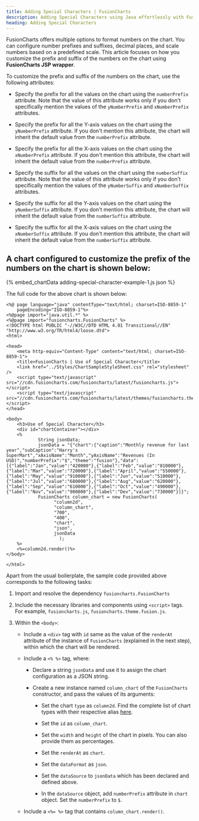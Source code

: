 ```yaml
---
title: Adding Special Characters | FusionCharts
description: Adding Special Characters using Java effortlessly with FusionCharts. Enhance your application's data visualization capabilities and performance. Find more info.
heading: Adding Special Characters
---
```


FusionCharts offers multiple options to format numbers on the chart. You can configure number prefixes and suffixes, decimal places, and scale numbers based on a predefined scale. This article focuses on how you customize the prefix and suffix of the numbers on the chart using **FusionCharts JSP wrapper**.

To customize the prefix and suffix of the numbers on the chart, use the following attributes:

* Specify the prefix for all the values on the chart using the `numberPrefix` attribute. Note that the value of this attribute works only if you don't specifically mention the values of the `yNumberPrefix` and `xNumberPrefix` attributes.

* Specify the prefix for all the Y-axis values on the chart using the `yNumberPrefix` attribute. If you don't mention this attribute, the chart will inherit the default value from the `numberPrefix` attribute.

* Specify the prefix for all the X-axis values on the chart using the `xNumberPrefix` attribute. If you don't mention this attribute, the chart will inherit the default value from the `numberPrefix` attribute.

* Specify the suffix for all the values on the chart using the `numberSuffix` attribute. Note that the value of this attribute works only if you don't specifically mention the values of the `yNumberSuffix` and `xNumberSuffix` attributes.

* Specify the suffix for all the Y-axis values on the chart using the `yNumberSuffix` attribute. If you don't mention this attribute, the chart will inherit the default value from the `numberSuffix` attribute.

* Specify the suffix for all the X-axis values on the chart using the `xNumberSuffix` attribute. If you don't mention this attribute, the chart will inherit the default value from the `numberSuffix` attribute.

## A chart configured to customize the prefix of the numbers on the chart is shown below:

{% embed_chartData adding-special-character-example-1.js json %}

The full code for the above chart is shown below:

```
<%@ page language="java" contentType="text/html; charset=ISO-8859-1"
    pageEncoding="ISO-8859-1"%>
<%@page import="java.util.*" %>
<%@page import="fusioncharts.FusionCharts" %>
<!DOCTYPE html PUBLIC "-//W3C//DTD HTML 4.01 Transitional//EN" "http://www.w3.org/TR/html4/loose.dtd">
<html>

<head>
    <meta http-equiv="Content-Type" content="text/html; charset=ISO-8859-1">
    <title>FusionCharts | Use of Special Character</title>
    <link href="../Styles/ChartSampleStyleSheet.css" rel="stylesheet" />
    <script type="text/javascript" src="//cdn.fusioncharts.com/fusioncharts/latest/fusioncharts.js"></script>
    <script type="text/javascript" src="//cdn.fusioncharts.com/fusioncharts/latest/themes/fusioncharts.theme.fusion.js"></script>
</head>

<body>
    <h3>Use of Special Character</h3>
    <div id="chartContainer"></div>
    <%
            String jsonData;
            jsonData = "{"chart":{"caption":"Monthly revenue for last year","subCaption":"Harry's SuperMart","xAxisName":"Month","yAxisName":"Revenues (In USD)","numberPrefix":"$","theme":"fusion"},"data":[{"label":"Jan","value":"420000"},{"label":"Feb","value":"810000"},{"label":"Mar","value":"720000"},{"label":"April","value":"550000"},{"label":"May","value":"910000"},{"label":"Jun","value":"510000"},{"label":"Jul","value":"680000"},{"label":"Aug","value":"620000"},{"label":"Sep","value":"610000"},{"label":"Oct","value":"490000"},{"label":"Nov","value":"900000"},{"label":"Dev","value":"730000"}]}";
            FusionCharts column_chart = new FusionCharts(
                  "column2d",
                  "column_chart",
                  "700", 
                  "400",
                  "chart",
                  "json",
                  jsonData                    
                    );
    %>
    <%=column2d.render()%>
</body>

</html>
```

Apart from the usual boilerplate, the sample code provided above corresponds to the following tasks:

1. Import and resolve the dependency `fusioncharts.FusionCharts`

2. Include the necessary libraries and components using `<script>` tags. For example, `fusioncharts.js`, `fusioncharts.theme.fusion.js`. 

3. Within the `<body>`: 

    * Include a `<div>` tag with `id` same as the value of the `renderAt` attribute of the instance of `FusionCharts` (explained in the next step), within which the chart will be rendered. 

    * Include a `<% %>` tag, where:

        * Declare a string `jsonData` and use it to assign the chart configuration as a JSON string.

        * Create a new instance named `column_chart` of the `FusionCharts` constructor, and pass the values of its arguments:

            * Set the chart `type` as `column2d`. Find the complete list of chart types with their respective alias [here](https://www.fusioncharts.com/dev/chart-guide/list-of-charts).

            * Set the `id` as `column_chart`.

            * Set the `width` and `height` of the chart in pixels. You can also provide them as percentages.

            * Set the `renderAt` as `chart`.

            * Set the `dataFormat` as `json`.

            * Set the `dataSource` to `jsonData` which has been declared and defined above.

            * In the `dataSource` object, add `numberPrefix` attribute in `chart` object. Set the `numberPrefix` to `$`.

    * Include a `<%= %>` tag that contains `column_chart.render()`.

